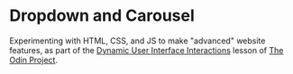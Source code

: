 # Dropdown and Carousel

Experimenting with HTML, CSS, and JS to make "advanced" website features, as part of the [Dynamic User Interface Interactions](https://www.theodinproject.com/lessons/node-path-javascript-dynamic-user-interface-interactions) lesson of [The Odin Project](https://www.theodinproject.com/).